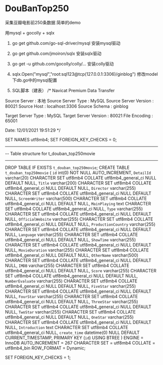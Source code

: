 # DouBanTop250

采集豆瓣电影前250条数据 简单的demo

用mysql + gocolly +  sqlx

1. go get github.com/go-sql-driver/mysql     安装mysql驱动

2. go get github.com/jmoiron/sqlx   安装sqlx驱动

3. go get -u github.com/gocolly/colly/...  安装colly驱动

4. sqlx.Open("mysql","root:sql123@tcp(127.0.0.1:3306)/ginblog")  修改model下db.go中的mysql配置

5. SQL脚本（建表）
/*
 Navicat Premium Data Transfer

 Source Server         : 本地
 Source Server Type    : MySQL
 Source Server Version : 80021
 Source Host           : localhost:3306
 Source Schema         : ginblog

 Target Server Type    : MySQL
 Target Server Version : 80021
 File Encoding         : 65001

 Date: 12/01/2021 19:51:29
*/

SET NAMES utf8mb4;
SET FOREIGN_KEY_CHECKS = 0;

-- ----------------------------
-- Table structure for t_douban_top250movie
-- ----------------------------
DROP TABLE IF EXISTS `t_douban_top250movie`;
CREATE TABLE `t_douban_top250movie`  (
  `id` int(0) NOT NULL AUTO_INCREMENT,
  `DetailId` varchar(20) CHARACTER SET utf8mb4 COLLATE utf8mb4_general_ci NULL DEFAULT NULL,
  `Title` varchar(200) CHARACTER SET utf8mb4 COLLATE utf8mb4_general_ci NULL DEFAULT NULL,
  `Director` varchar(255) CHARACTER SET utf8mb4 COLLATE utf8mb4_general_ci NULL DEFAULT NULL,
  `ScreenWriter` varchar(500) CHARACTER SET utf8mb4 COLLATE utf8mb4_general_ci NULL DEFAULT NULL,
  `MainPlaying` text CHARACTER SET utf8mb4 COLLATE utf8mb4_general_ci NULL,
  `Type` varchar(255) CHARACTER SET utf8mb4 COLLATE utf8mb4_general_ci NULL DEFAULT NULL,
  `OfficialWebsite` varchar(255) CHARACTER SET utf8mb4 COLLATE utf8mb4_general_ci NULL DEFAULT NULL,
  `ProductionCountry` varchar(255) CHARACTER SET utf8mb4 COLLATE utf8mb4_general_ci NULL DEFAULT NULL,
  `Language` varchar(255) CHARACTER SET utf8mb4 COLLATE utf8mb4_general_ci NULL DEFAULT NULL,
  `ShowTime` varchar(255) CHARACTER SET utf8mb4 COLLATE utf8mb4_general_ci NULL DEFAULT NULL,
  `MovieDuration` varchar(255) CHARACTER SET utf8mb4 COLLATE utf8mb4_general_ci NULL DEFAULT NULL,
  `OtherName` varchar(500) CHARACTER SET utf8mb4 COLLATE utf8mb4_general_ci NULL DEFAULT NULL,
  `IMDB` varchar(255) CHARACTER SET utf8mb4 COLLATE utf8mb4_general_ci NULL DEFAULT NULL,
  `Score` varchar(255) CHARACTER SET utf8mb4 COLLATE utf8mb4_general_ci NULL DEFAULT NULL,
  `NumberEvaluate` varchar(255) CHARACTER SET utf8mb4 COLLATE utf8mb4_general_ci NULL DEFAULT NULL,
  `FiveStar` varchar(255) CHARACTER SET utf8mb4 COLLATE utf8mb4_general_ci NULL DEFAULT NULL,
  `FourStar` varchar(255) CHARACTER SET utf8mb4 COLLATE utf8mb4_general_ci NULL DEFAULT NULL,
  `ThreeStar` varchar(255) CHARACTER SET utf8mb4 COLLATE utf8mb4_general_ci NULL DEFAULT NULL,
  `TwoStar` varchar(255) CHARACTER SET utf8mb4 COLLATE utf8mb4_general_ci NULL DEFAULT NULL,
  `OneStar` varchar(255) CHARACTER SET utf8mb4 COLLATE utf8mb4_general_ci NULL DEFAULT NULL,
  `Introduction` text CHARACTER SET utf8mb4 COLLATE utf8mb4_general_ci NULL,
  `create_time` datetime(0) NULL DEFAULT CURRENT_TIMESTAMP,
  PRIMARY KEY (`id`) USING BTREE
) ENGINE = InnoDB AUTO_INCREMENT = 267 CHARACTER SET = utf8mb4 COLLATE = utf8mb4_bin ROW_FORMAT = Dynamic;

SET FOREIGN_KEY_CHECKS = 1;



